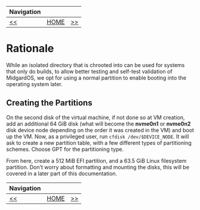 | Navigation |||
| --- | --- | ---: |
| [<<](./PrepOverview.md) | [HOME](./README.md) | [>>](./ManageDisk.md) |

# Rationale

While an isolated directory that is chrooted into can be used for systems that only do builds, to allow better testing and self-test validation of MidgardOS, we opt for using a normal partition to enable booting into the operating system later.

## Creating the Partitions

On the second disk of the virtual machine, if not done so at VM creation, add an additional 64 GiB disk (what will become the **nvme0n1** or **nvme0n2** disk device node depending on the order it was created in the VM) and boot up the VM. Now, as a privileged user, run `cfdisk /dev/$DEVICE_NODE`. It will ask to create a new partition table, with a few different types of partitioning schemes. Choose GPT for the partitioning type.

From here, create a 512 MiB EFI partition, and a 63.5 GiB Linux filesystem partition. Don't worry about formatting and mounting the disks, this will be covered in a later part of this documentation.

| Navigation |||
| --- | --- | ---: |
| [<<](./PrepOverview.md) | [HOME](./README.md) | [>>](./ManageDisk.md) |